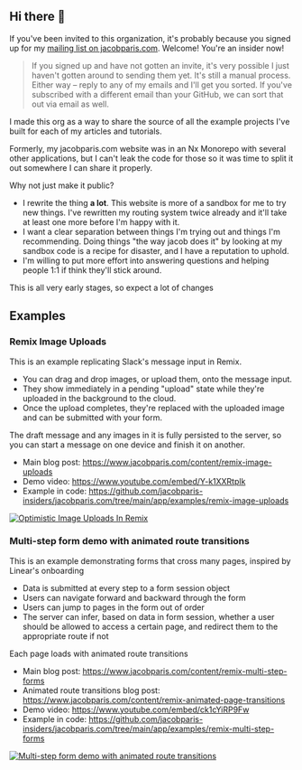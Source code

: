## Hi there 👋

If you've been invited to this organization, it's probably because you signed up for my [mailing list on jacobparis.com](https://www.jacobparis.com). Welcome! You're an insider now!

> If you signed up and have not gotten an invite, it's very possible I just haven't gotten around to sending them yet. It's still a manual process. Either way – reply to any of my emails and I'll get you sorted. If you've subscribed with a different email than your GitHub, we can sort that out via email as well.

I made this org as a way to share the source of all the example projects I've built for each of my articles and tutorials.

Formerly, my jacobparis.com website was in an Nx Monorepo with several other applications, but I can't leak the code for those so it was time to split it out somewhere I can share it properly. 

Why not just make it public?
- I rewrite the thing **a lot**. This website is more of a sandbox for me to try new things. I've rewritten my routing system twice already and it'll take at least one more before I'm happy with it.
- I want a clear separation between things I'm trying out and things I'm recommending. Doing things "the way jacob does it" by looking at my sandbox code is a recipe for disaster, and I have a reputation to uphold. 
- I'm willing to put more effort into answering questions and helping people 1:1 if think they'll stick around.

This is all very early stages, so expect a lot of changes 

## Examples

### Remix Image Uploads

This is an example replicating Slack's message input in Remix. 
- You can drag and drop images, or upload them, onto the message input.
- They show immediately in a pending "upload" state while they're uploaded in the background to the cloud. 
- Once the upload completes, they're replaced with the uploaded image and can be submitted with your form.

The draft message and any images in it is fully persisted to the server, so you can start a message on one device and finish it on another.

- Main blog post: https://www.jacobparis.com/content/remix-image-uploads
- Demo video: https://www.youtube.com/embed/Y-k1XXRtplk
- Example in code: https://github.com/jacobparis-insiders/jacobparis.com/tree/main/app/examples/remix-image-uploads

[![Optimistic Image Uploads In Remix](https://img.youtube.com/vi/Y-k1XXRtplk/0.jpg)](https://www.youtube.com/watch?v=Y-k1XXRtplk "Optimistic Image Uploads In Remix")

### Multi-step form demo with animated route transitions

This is an example demonstrating forms that cross many pages, inspired by Linear's onboarding
- Data is submitted at every step to a form session object
- Users can navigate forward and backward through the form
- Users can jump to pages in the form out of order
- The server can infer, based on data in form session, whether a user should be allowed to access a certain page, and redirect them to the appropriate route if not

Each page loads with animated route transitions

- Main blog post: https://www.jacobparis.com/content/remix-multi-step-forms
- Animated route transitions blog post: https://www.jacobparis.com/content/remix-animated-page-transitions
- Demo video: https://www.youtube.com/embed/ck1cYiRP9Fw
- Example in code: https://github.com/jacobparis-insiders/jacobparis.com/tree/main/app/examples/remix-multi-step-forms

[![Multi-step form demo with animated route transitions](https://img.youtube.com/vi/ck1cYiRP9Fw/0.jpg)](https://www.youtube.com/watch?v=ck1cYiRP9Fw "Multi-step form demo with animated route transitions")
